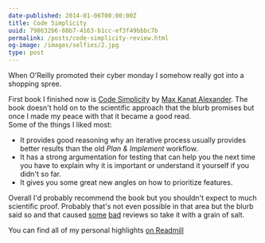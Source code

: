 ```yaml
---
date-published: 2014-01-06T00:00:00Z
title: Code Simplicity
uuid: 798632b6-60b7-4163-b1cc-ef3f49bbbc7b
permalink: /posts/code-simplicity-review.html
og-image: /images/selfies/2.jpg
type: post
---
```

When O'Reilly promoted their cyber monday I somehow really got into a shopping
spree.

First book I finished now is [Code Simplicity](http://shop.oreilly.com/product/0636920022251.do) by
[Max Kanat Alexander](http://max.kanat-alexander.com/). The book doesn't hold on to the
scientific approach that the blurb promises but once I made my peace with that
it became a good read.   
Some of the things I liked most:

- It provides good reasoning why an iterative process usually provides better
  results than the old *Plan & Implement* workflow.
- It has a strong argumentation for testing that can help you the next time
  you have to explain why it is important or understand it yourself if you didn't
  so far.
- It gives you some great new angles on how to prioritize features.

Overall I'd probably recommend the book but you shouldn't expect to much
scientific proof. Probably that's not even possible in that area but the
blurb said so and that caused
[some](https://readmill.com/christoffer/reads/code-simplicity)
[bad](https://readmill.com/chdorner/reads/code-simplicity) reviews so take it
with a grain of salt.

You can find all of my personal highlights [on Readmill](https://readmill.com/mklappstuhl/reads/code-simplicity)
